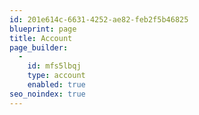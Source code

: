 ```yaml
---
id: 201e614c-6631-4252-ae82-feb2f5b46825
blueprint: page
title: Account
page_builder:
  -
    id: mfs5lbqj
    type: account
    enabled: true
seo_noindex: true
---
```

